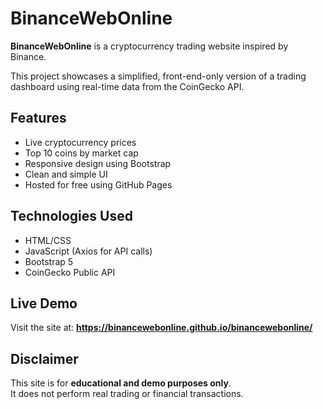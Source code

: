 
# BinanceWebOnline

**BinanceWebOnline** is a cryptocurrency trading website inspired by Binance.

This project showcases a simplified, front-end-only version of a trading dashboard using real-time data from the CoinGecko API.

## Features

- Live cryptocurrency prices
- Top 10 coins by market cap
- Responsive design using Bootstrap
- Clean and simple UI
- Hosted for free using GitHub Pages

## Technologies Used

- HTML/CSS
- JavaScript (Axios for API calls)
- Bootstrap 5
- CoinGecko Public API

## Live Demo

Visit the site at: **https://binancewebonline.github.io/binancewebonline/**  


## Disclaimer

This site is for **educational and demo purposes only**.  
It does not perform real trading or financial transactions.

